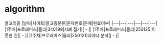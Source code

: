 # algorithm
알고리즘
|날짜|사이트|알고즘분류|문제번호|문제|완료여부|
|---|---|---|---|---|---|
|1주차|프로래머스|몰라|340199|지폐 접기|[ - ]|
|1주차|프로래머스|몰라|250125|이웃한 칸|[ - ]|
|1주차|프로래머스|몰라|250121|데이터 분석|[ - ]|
